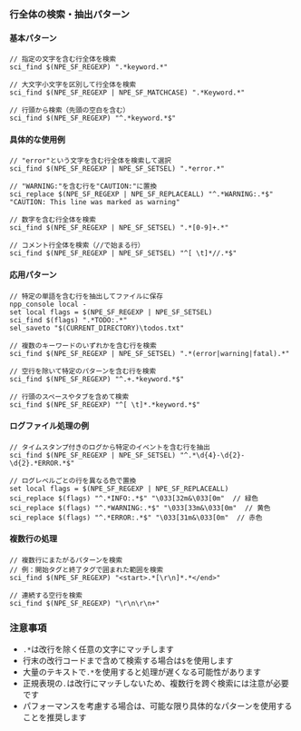 ### 行全体の検索・抽出パターン

#### 基本パターン
```
// 指定の文字を含む行全体を検索
sci_find $(NPE_SF_REGEXP) ".*keyword.*"

// 大文字小文字を区別して行全体を検索
sci_find $(NPE_SF_REGEXP | NPE_SF_MATCHCASE) ".*Keyword.*"

// 行頭から検索（先頭の空白を含む）
sci_find $(NPE_SF_REGEXP) "^.*keyword.*$"
```

#### 具体的な使用例
```
// "error"という文字を含む行全体を検索して選択
sci_find $(NPE_SF_REGEXP | NPE_SF_SETSEL) ".*error.*"

// "WARNING:"を含む行を"CAUTION:"に置換
sci_replace $(NPE_SF_REGEXP | NPE_SF_REPLACEALL) "^.*WARNING:.*$" "CAUTION: This line was marked as warning"

// 数字を含む行全体を検索
sci_find $(NPE_SF_REGEXP | NPE_SF_SETSEL) ".*[0-9]+.*"

// コメント行全体を検索（//で始まる行）
sci_find $(NPE_SF_REGEXP | NPE_SF_SETSEL) "^[ \t]*//.*$"
```

#### 応用パターン
```
// 特定の単語を含む行を抽出してファイルに保存
npp_console local -
set local flags = $(NPE_SF_REGEXP | NPE_SF_SETSEL)
sci_find $(flags) ".*TODO:.*"
sel_saveto "$(CURRENT_DIRECTORY)\todos.txt"

// 複数のキーワードのいずれかを含む行を検索
sci_find $(NPE_SF_REGEXP | NPE_SF_SETSEL) ".*(error|warning|fatal).*"

// 空行を除いて特定のパターンを含む行を検索
sci_find $(NPE_SF_REGEXP) "^.+.*keyword.*$"

// 行頭のスペースやタブを含めて検索
sci_find $(NPE_SF_REGEXP) "^[ \t]*.*keyword.*$"
```

#### ログファイル処理の例
```
// タイムスタンプ付きのログから特定のイベントを含む行を抽出
sci_find $(NPE_SF_REGEXP | NPE_SF_SETSEL) "^.*\d{4}-\d{2}-\d{2}.*ERROR.*$"

// ログレベルごとの行を異なる色で置換
set local flags = $(NPE_SF_REGEXP | NPE_SF_REPLACEALL)
sci_replace $(flags) "^.*INFO:.*$" "\033[32m&\033[0m"  // 緑色
sci_replace $(flags) "^.*WARNING:.*$" "\033[33m&\033[0m"  // 黄色
sci_replace $(flags) "^.*ERROR:.*$" "\033[31m&\033[0m"  // 赤色
```

#### 複数行の処理
```
// 複数行にまたがるパターンを検索
// 例：開始タグと終了タグで囲まれた範囲を検索
sci_find $(NPE_SF_REGEXP) "<start>.*[\r\n]*.*</end>"

// 連続する空行を検索
sci_find $(NPE_SF_REGEXP) "\r\n\r\n+"
```

### 注意事項
- `.*`は改行を除く任意の文字にマッチします
- 行末の改行コードまで含めて検索する場合は`$`を使用します
- 大量のテキストで`.*`を使用すると処理が遅くなる可能性があります
- 正規表現の`.`は改行にマッチしないため、複数行を跨ぐ検索には注意が必要です
- パフォーマンスを考慮する場合は、可能な限り具体的なパターンを使用することを推奨します

